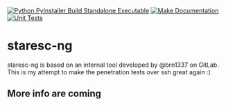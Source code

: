 [![Python PyInstaller Build Standalone Executable](https://github.com/5amu/staresc-ng/actions/workflows/release-with-tag.yml/badge.svg)](https://github.com/5amu/staresc-ng/actions/workflows/release-with-tag.yml)
[![Make Documentation](https://github.com/staresc/staresc/actions/workflows/make-documentation.yml/badge.svg)](https://github.com/staresc/staresc/actions/workflows/make-documentation.yml)
[![Unit Tests](https://github.com/staresc/staresc/actions/workflows/tests.yml/badge.svg)](https://github.com/staresc/staresc/actions/workflows/tests.yml)

# staresc-ng

staresc-ng is based on an internal tool developed by @brn1337 on GitLab. 
This is my attempt to make the penetration tests over ssh great again :)

## More info are coming
